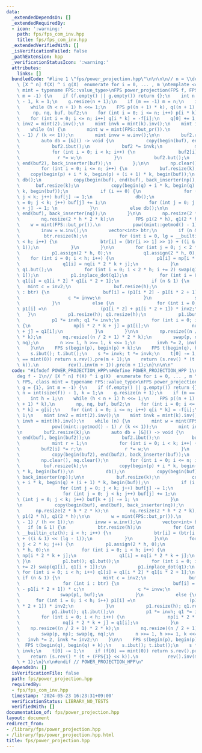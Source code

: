 ```yaml
---
data:
  _extendedDependsOn: []
  _extendedRequiredBy:
  - icon: ':warning:'
    path: fps/fps_com_inv.hpp
    title: fps/fps_com_inv.hpp
  _extendedVerifiedWith: []
  _isVerificationFailed: false
  _pathExtension: hpp
  _verificationStatusIcon: ':warning:'
  attributes:
    links: []
  bundledCode: "#line 1 \"fps/power_projection.hpp\"\n\n\n\n// n = \\deg f - 1\n//\
    \ [X ^ n] f(X) ^ i g(X)  enumerate for i = 0, ... , m \ntemplate <class FPS, class\
    \ mint = typename FPS::value_type>\nFPS power_projection(FPS f, FPS g = {1}, int\
    \ m = -1) {\n    if (f.empty() || g.empty()) return {};\n    int n = int(size(f))\
    \ - 1, k = 1;\n    g.resize(n + 1);\n    if (m == -1) m = n;\n    int h = 1;\n\
    \    while (h < n + 1) h <<= 1;\n    FPS p((n + 1) * k), q((n + 1) * k),\n   \
    \     np, nq, buf, buf2;\n    for (int i = 0; i <= n; i++) p[i * k] = g[i];\n\
    \    for (int i = 0; i <= n; i++) q[i * k] = -f[i];\n    q[0] += 1;\n    mint\
    \ inv2 = mint(2).inv();\n    mint invk = mint(k).inv();\n    mint invh = mint(h).inv();\n\
    \    while (n) {\n        mint w = mint(FPS::but_pr()).\n            pow((mint::getmod()\
    \ - 1) / (k << 1));\n        mint invw = w.inv();\n\n        buf2.resize(k);\n\
    \        auto db = [&]() -> void {\n            copy(begin(buf), end(buf), begin(buf2));\n\
    \            buf2.ibut();\n            buf2 *= invk;\n            mint r = 1;\n\
    \            for (int i = 0; i < k; i++) {\n                buf2[i] *= r;\n  \
    \              r *= w;\n            }\n            buf2.but();\n            copy(begin(buf2),\
    \ end(buf2), back_inserter(buf));\n        };\n\n        np.clear(), nq.clear();\n\
    \        for (int i = 0; i <= n; i++) {\n            buf.resize(k);\n        \
    \    copy(begin(p) + i * k, begin(p) + (i + 1) * k, begin(buf));\n           \
    \ db();\n            copy(begin(buf), end(buf), back_inserter(np));\n\n      \
    \      buf.resize(k);\n            copy(begin(q) + i * k, begin(q) + (i + 1) *\
    \ k, begin(buf));\n            if (i == 0) {\n                for (int j = 0;\
    \ j < k; j++) buf[j] -= 1;\n                db();\n                for (int j\
    \ = 0; j < k; j++) buf[j] += 1;\n                for (int j = 0; j < k; j++) buf[k\
    \ + j] -= 1; \n            }\n            else db();\n\n            copy(begin(buf),\
    \ end(buf), back_inserter(nq));\n        }\n\n        np.resize(2 * h * 2 * k);\n\
    \        nq.resize(2 * h * 2 * k);\n        FPS p1(2 * h), q1(2 * h);\n\n    \
    \    w = mint(FPS::but_pr()).\n            pow((mint::getmod() - 1) / (h << 1));\n\
    \        invw = w.inv();\n        vector<int> btr;\n        if (n & 1) {\n   \
    \         btr.resize(h);\n            for (int i = 0, lg = __builtin_ctz(h); i\
    \ < h; i++) {\n                btr[i] = (btr[i >> 1] >> 1) + ((i & 1) << (lg -\
    \ 1));\n            }\n        }\n\n        for (int j = 0; j < 2 * k; j++) {\n\
    \            p1.assign(2 * h, 0);\n            q1.assign(2 * h, 0);\n        \
    \    for (int i = 0; i < h; i++) {\n                p1[i] = np[i * 2 * k + j];\n\
    \                q1[i] = nq[i * 2 * k + j];\n            }\n            p1.but();\
    \ q1.but();\n            for (int i = 0; i < 2 * h; i += 2) swap(q1[i], q1[i +\
    \ 1]);\n            p1.inplace_dot(q1);\n            for (int i = 0; i < h; i++)\
    \ q1[i] = q1[i * 2] * q1[i * 2 + 1];\n            if (n & 1) {\n             \
    \   mint c = inv2;\n                buf.resize(h);\n                for (int i\
    \ : btr) {\n                    buf[i] = (p1[i * 2] - p1[i * 2 + 1]) * c;\n  \
    \                  c *= invw;\n                }\n                swap(p1, buf);\n\
    \            }\n            else {\n                for (int i = 0; i < h; i++)\
    \ p1[i] =\n                    (p1[i * 2] + p1[i * 2 + 1]) * inv2;\n         \
    \   }\n            p1.resize(h); q1.resize(h);\n            p1.ibut(); q1.ibut();\n\
    \            p1 *= invh; q1 *= invh;\n            for (int i = 0; i < h; i++)\
    \ {\n                np[i * 2 * k + j] = p1[i];\n                nq[i * 2 * k\
    \ + j] = q1[i];\n            }\n        }\n\n        np.resize((n / 2 + 1) * 2\
    \ * k);\n        nq.resize((n / 2 + 1) * 2 * k);\n        swap(p, np); swap(q,\
    \ nq);\n        n >>= 1, h >>= 1, k <<= 1;\n        invh *= 2, invk *= inv2;\n\
    \    }\n\n    FPS s(begin(p), begin(p) + k);\n    FPS t(begin(q), begin(q) + k);\n\
    \    s.ibut(); t.ibut();\n    s *= invk; t *= invk;\n    t[0] -= 1;\n    if (f[0]\
    \ == mint(0)) return s.rev().pre(m + 1);\n    return (s.rev() * (t + (FPS{1} <<\
    \ k)).\n           rev().inv(m + 1)).pre(m + 1);\n}\n\n\n"
  code: "#ifndef POWER_PROJECTION_HPP\n#define POWER_PROJECTION_HPP 1\n\n// n = \\\
    deg f - 1\n// [X ^ n] f(X) ^ i g(X)  enumerate for i = 0, ... , m \ntemplate <class\
    \ FPS, class mint = typename FPS::value_type>\nFPS power_projection(FPS f, FPS\
    \ g = {1}, int m = -1) {\n    if (f.empty() || g.empty()) return {};\n    int\
    \ n = int(size(f)) - 1, k = 1;\n    g.resize(n + 1);\n    if (m == -1) m = n;\n\
    \    int h = 1;\n    while (h < n + 1) h <<= 1;\n    FPS p((n + 1) * k), q((n\
    \ + 1) * k),\n        np, nq, buf, buf2;\n    for (int i = 0; i <= n; i++) p[i\
    \ * k] = g[i];\n    for (int i = 0; i <= n; i++) q[i * k] = -f[i];\n    q[0] +=\
    \ 1;\n    mint inv2 = mint(2).inv();\n    mint invk = mint(k).inv();\n    mint\
    \ invh = mint(h).inv();\n    while (n) {\n        mint w = mint(FPS::but_pr()).\n\
    \            pow((mint::getmod() - 1) / (k << 1));\n        mint invw = w.inv();\n\
    \n        buf2.resize(k);\n        auto db = [&]() -> void {\n            copy(begin(buf),\
    \ end(buf), begin(buf2));\n            buf2.ibut();\n            buf2 *= invk;\n\
    \            mint r = 1;\n            for (int i = 0; i < k; i++) {\n        \
    \        buf2[i] *= r;\n                r *= w;\n            }\n            buf2.but();\n\
    \            copy(begin(buf2), end(buf2), back_inserter(buf));\n        };\n\n\
    \        np.clear(), nq.clear();\n        for (int i = 0; i <= n; i++) {\n   \
    \         buf.resize(k);\n            copy(begin(p) + i * k, begin(p) + (i + 1)\
    \ * k, begin(buf));\n            db();\n            copy(begin(buf), end(buf),\
    \ back_inserter(np));\n\n            buf.resize(k);\n            copy(begin(q)\
    \ + i * k, begin(q) + (i + 1) * k, begin(buf));\n            if (i == 0) {\n \
    \               for (int j = 0; j < k; j++) buf[j] -= 1;\n                db();\n\
    \                for (int j = 0; j < k; j++) buf[j] += 1;\n                for\
    \ (int j = 0; j < k; j++) buf[k + j] -= 1; \n            }\n            else db();\n\
    \n            copy(begin(buf), end(buf), back_inserter(nq));\n        }\n\n  \
    \      np.resize(2 * h * 2 * k);\n        nq.resize(2 * h * 2 * k);\n        FPS\
    \ p1(2 * h), q1(2 * h);\n\n        w = mint(FPS::but_pr()).\n            pow((mint::getmod()\
    \ - 1) / (h << 1));\n        invw = w.inv();\n        vector<int> btr;\n     \
    \   if (n & 1) {\n            btr.resize(h);\n            for (int i = 0, lg =\
    \ __builtin_ctz(h); i < h; i++) {\n                btr[i] = (btr[i >> 1] >> 1)\
    \ + ((i & 1) << (lg - 1));\n            }\n        }\n\n        for (int j = 0;\
    \ j < 2 * k; j++) {\n            p1.assign(2 * h, 0);\n            q1.assign(2\
    \ * h, 0);\n            for (int i = 0; i < h; i++) {\n                p1[i] =\
    \ np[i * 2 * k + j];\n                q1[i] = nq[i * 2 * k + j];\n           \
    \ }\n            p1.but(); q1.but();\n            for (int i = 0; i < 2 * h; i\
    \ += 2) swap(q1[i], q1[i + 1]);\n            p1.inplace_dot(q1);\n           \
    \ for (int i = 0; i < h; i++) q1[i] = q1[i * 2] * q1[i * 2 + 1];\n           \
    \ if (n & 1) {\n                mint c = inv2;\n                buf.resize(h);\n\
    \                for (int i : btr) {\n                    buf[i] = (p1[i * 2]\
    \ - p1[i * 2 + 1]) * c;\n                    c *= invw;\n                }\n \
    \               swap(p1, buf);\n            }\n            else {\n          \
    \      for (int i = 0; i < h; i++) p1[i] =\n                    (p1[i * 2] + p1[i\
    \ * 2 + 1]) * inv2;\n            }\n            p1.resize(h); q1.resize(h);\n\
    \            p1.ibut(); q1.ibut();\n            p1 *= invh; q1 *= invh;\n    \
    \        for (int i = 0; i < h; i++) {\n                np[i * 2 * k + j] = p1[i];\n\
    \                nq[i * 2 * k + j] = q1[i];\n            }\n        }\n\n    \
    \    np.resize((n / 2 + 1) * 2 * k);\n        nq.resize((n / 2 + 1) * 2 * k);\n\
    \        swap(p, np); swap(q, nq);\n        n >>= 1, h >>= 1, k <<= 1;\n     \
    \   invh *= 2, invk *= inv2;\n    }\n\n    FPS s(begin(p), begin(p) + k);\n  \
    \  FPS t(begin(q), begin(q) + k);\n    s.ibut(); t.ibut();\n    s *= invk; t *=\
    \ invk;\n    t[0] -= 1;\n    if (f[0] == mint(0)) return s.rev().pre(m + 1);\n\
    \    return (s.rev() * (t + (FPS{1} << k)).\n           rev().inv(m + 1)).pre(m\
    \ + 1);\n}\n\n#endif // POWER_PROJECTION_HPP\n"
  dependsOn: []
  isVerificationFile: false
  path: fps/power_projection.hpp
  requiredBy:
  - fps/fps_com_inv.hpp
  timestamp: '2024-05-23 16:23:31+09:00'
  verificationStatus: LIBRARY_NO_TESTS
  verifiedWith: []
documentation_of: fps/power_projection.hpp
layout: document
redirect_from:
- /library/fps/power_projection.hpp
- /library/fps/power_projection.hpp.html
title: fps/power_projection.hpp
---
```

